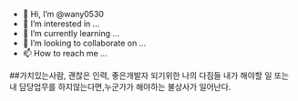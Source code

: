 - 👋 Hi, I’m @wany0530
- 👀 I’m interested in ...
- 🌱 I’m currently learning ...
- 💞️ I’m looking to collaborate on ...
- 📫 How to reach me ...

##가치있는사람, 괜찮은 인력, 좋은개발자 되기위한 나의 다짐들
내가 해야할 일 또는 내 담당업무를 하지않는다면,누군가가 해야하는 불상사가 일어난다.
